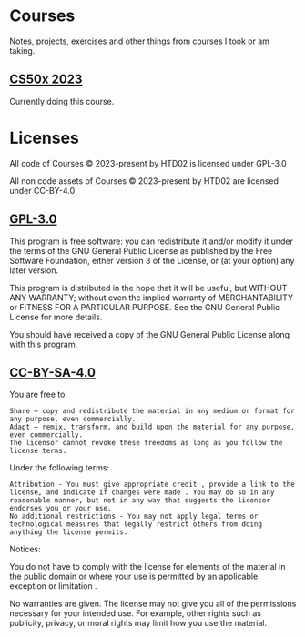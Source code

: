 # Courses

Notes, projects, exercises and other things from courses I took or am taking.

## [CS50x 2023](<CS50x 2023>)

Currently doing this course.

# Licenses

All code of Courses © 2023-present by HTD02 is licensed under GPL-3.0

All non code assets of Courses © 2023-present by HTD02 are licensed under CC-BY-4.0

<!-- SPDX-License-Identifier: GPL-3.0-or-later AND CC-BY-4.0 -->

## [GPL-3.0](LICENSE.GPL-3.0)

This program is free software: you can redistribute it and/or modify
it under the terms of the GNU General Public License as published by
the Free Software Foundation, either version 3 of the License, or
(at your option) any later version.

This program is distributed in the hope that it will be useful,
but WITHOUT ANY WARRANTY; without even the implied warranty of
MERCHANTABILITY or FITNESS FOR A PARTICULAR PURPOSE.  See the
GNU General Public License for more details.

You should have received a copy of the GNU General Public License along with this program.

## [CC-BY-SA-4.0](LICENSE.CC-BY-SA-4.0)

You are free to:

    Share — copy and redistribute the material in any medium or format for any purpose, even commercially.
    Adapt — remix, transform, and build upon the material for any purpose, even commercially.
    The licensor cannot revoke these freedoms as long as you follow the license terms.

Under the following terms:

    Attribution - You must give appropriate credit , provide a link to the license, and indicate if changes were made . You may do so in any reasonable manner, but not in any way that suggests the licensor endorses you or your use.
    No additional restrictions - You may not apply legal terms or technological measures that legally restrict others from doing anything the license permits.

Notices:

You do not have to comply with the license for elements of the material in the public domain or where your use is permitted by an applicable exception or limitation .

No warranties are given. The license may not give you all of the permissions necessary for your intended use. For example, other rights such as publicity, privacy, or moral rights may limit how you use the material.
